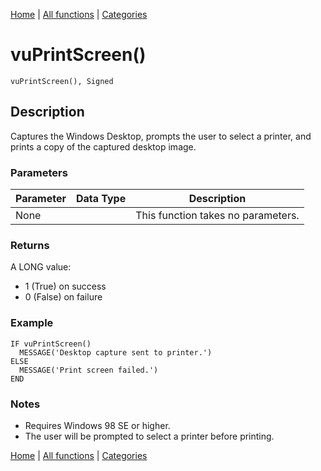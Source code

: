 [Home](../index.md) | [All functions](../all-functions.md) | [Categories](../categories/index.md)

# vuPrintScreen()

```Prototype
vuPrintScreen(), Signed
```


## Description
Captures the Windows Desktop, prompts the user to select a printer, and prints a copy of the captured desktop image.

### Parameters

| Parameter | Data Type | Description |
|-----------|-----------|-------------|
| None      |          | This function takes no parameters. |

### Returns
A LONG value:  
- 1 (True) on success  
- 0 (False) on failure  

### Example

```Clarion
IF vuPrintScreen()
  MESSAGE('Desktop capture sent to printer.')
ELSE
  MESSAGE('Print screen failed.')
END
```

### Notes
- Requires Windows 98 SE or higher.  
- The user will be prompted to select a printer before printing.

[Home](../index.md) | [All functions](../all-functions.md) | [Categories](../categories/index.md)
